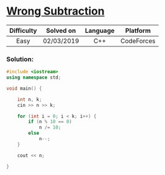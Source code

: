 # [Wrong Subtraction](https://codeforces.com/problemset/problem/977/A)

| Difficulty | Solved on  | Language   | Platform   |
| :--------: | :--------: | :--------: | :--------: |
| Easy       | 02/03/2019 | C++        | CodeForces |

### Solution:

```c++
#include <iostream>
using namespace std;

void main() {

    int n, k;
    cin >> n >> k;

    for (int i = 0; i < k; i++) {
        if (n % 10 == 0)
            n /= 10;
        else
            n--;
    }

    cout << n;

}
```